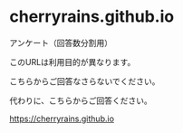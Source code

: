 # cherryrains.github.io
アンケート（回答数分割用）

このURLは利用目的が異なります。

こちらからご回答なさらないでください。


代わりに、こちらからご回答ください。

https://cherryrains.github.io
